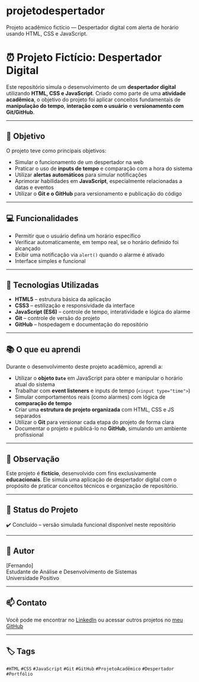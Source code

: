 # projetodespertador
Projeto acadêmico fictício — Despertador digital com alerta de horário usando HTML, CSS e JavaScript.

# ⏰ Projeto Fictício: Despertador Digital

Este repositório simula o desenvolvimento de um **despertador digital** utilizando **HTML, CSS e JavaScript**. Criado como parte de uma **atividade acadêmica**, o objetivo do projeto foi aplicar conceitos fundamentais de **manipulação do tempo**, **interação com o usuário** e **versionamento com Git/GitHub**.

---

## 🎯 Objetivo

O projeto teve como principais objetivos:

- Simular o funcionamento de um despertador na web
- Praticar o uso de **inputs de tempo** e comparação com a hora do sistema
- Utilizar **alertas automáticos** para simular notificações
- Aprimorar habilidades em **JavaScript**, especialmente relacionadas a datas e eventos
- Utilizar o **Git e o GitHub** para versionamento e publicação do código

---

## 💻 Funcionalidades

- Permitir que o usuário defina um horário específico
- Verificar automaticamente, em tempo real, se o horário definido foi alcançado
- Exibir uma notificação via `alert()` quando o alarme é ativado
- Interface simples e funcional

---

## 🚀 Tecnologias Utilizadas

- **HTML5** – estrutura básica da aplicação
- **CSS3** – estilização e responsividade da interface
- **JavaScript (ES6)** – controle de tempo, interatividade e lógica do alarme
- **Git** – controle de versão do projeto
- **GitHub** – hospedagem e documentação do repositório

---

## 📚 O que eu aprendi

Durante o desenvolvimento deste projeto acadêmico, aprendi a:

- Utilizar o **objeto `Date`** em JavaScript para obter e manipular o horário atual do sistema
- Trabalhar com **event listeners** e inputs de tempo (`<input type="time">`)
- Simular comportamentos reais (como alarmes) com lógica de **comparação de tempo**
- Criar uma **estrutura de projeto organizada** com HTML, CSS e JS separados
- Utilizar o **Git** para versionar cada etapa do projeto de forma clara
- Documentar o projeto e publicá-lo no **GitHub**, simulando um ambiente profissional

---

## 📝 Observação

Este projeto é **fictício**, desenvolvido com fins exclusivamente **educacionais**. Ele simula uma aplicação de despertador digital com o propósito de praticar conceitos técnicos e organização de repositório.

---

## 📌 Status do Projeto

✔️ Concluído – versão simulada funcional disponível neste repositório

---

## 👤 Autor

[Fernando]  
Estudante de Análise e Desenvolvimento de Sistemas  
Universidade Positivo

---

## 📫 Contato

Você pode me encontrar no [LinkedIn](https://linkedin.com/in/ONandoTI) ou acessar outros projetos no [meu GitHub](https://github.com/ONandoTI)

---

## 🏷️ Tags

`#HTML` `#CSS` `#JavaScript` `#Git` `#GitHub` `#ProjetoAcadêmico` `#Despertador` `#Portfólio`
